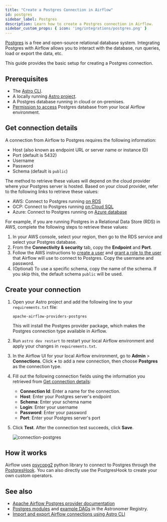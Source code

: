 ```yaml
---
title: "Create a Postgres Connection in Airflow"
id: postgres
sidebar_label: Postgres
description: Learn how to create a Postgres connection in Airflow.
sidebar_custom_props: { icon: 'img/integrations/postgres.png' }
---
```


[Postgres](https://www.postgresql.org/) is a free and open-source relational database system. Integrating Postgres with Airflow allows you to interact with the database, run queries, load or export the data, etc.

This guide provides the basic setup for creating a Postgres connection. 

## Prerequisites

- The [Astro CLI](https://docs.astronomer.io/astro/cli/overview).
- A locally running [Astro project](https://docs.astronomer.io/astro/cli/get-started-cli).
- A Postgres database running in cloud or on-premises.
- [Permission to access](https://www.digitalocean.com/community/tutorials/how-to-use-roles-and-manage-grant-permissions-in-postgresql-on-a-vps-2) Postgres database from your local Airflow environment.

## Get connection details

A connection from Airflow to Postgres requires the following information:

- Host (also known as endpoint URL or server name or instance ID)
- Port (default is 5432)
- Username 
- Password
- Schema (default is `public`)

The method to retrieve these values will depend on the cloud provider where your Postgres server is hosted. Based on your cloud provider, refer to the following links to retrieve these values:

- AWS: Connect to Postgres running [on RDS](https://docs.aws.amazon.com/AmazonRDS/latest/UserGuide/USER_ConnectToPostgreSQLInstance.html)
- GCP: Connect to Postgres running [on Cloud SQL](https://cloud.google.com/sql/docs/postgres/connect-instance-local-computer)
- Azure: Connect to Postgres running on [Azure database](https://learn.microsoft.com/en-us/training/modules/create-connect-to-postgres/4-connect-develop-your-database)

For example, if you are running Postgres in a Relational Data Store (RDS) in AWS, complete the following steps to retrieve these values:

1. In your AWS console, select your region, then go to the RDS service and select your Postgres database.
2. From the **Connectivity & security** tab, copy the **Endpoint** and **Port**.
3. Follow the AWS instructions to [create a user](https://www.postgresql.org/docs/8.0/sql-createuser.html) and [grant a role to the user](https://www.postgresql.org/docs/current/sql-grant.html) that Airflow will use to connect to Postgres. Copy the username and password.
4. (Optional) To use a specific schema, copy the name of the schema. If you skip this, the default schema `public` will be used.

## Create your connection

1. Open your Astro project and add the following line to your `requirements.txt` file:

    ```
    apache-airflow-providers-postgres
    ```

    This will install the Postgres provider package, which makes the Postgres connection type available in Airflow.

2. Run `astro dev restart` to restart your local Airflow environment and apply your changes in `requirements.txt`.

3. In the Airflow UI for your local Airflow environment, go to **Admin** > **Connections**. Click **+** to add a new connection, then choose **Postgres** as the connection type.

4. Fill out the following connection fields using the information you retrieved from [Get connection details](#get-connection-details):

    - **Connection Id**: Enter a name for the connection.
    - **Host**: Enter your Postgres server's endpoint
    - **Schema**: Enter your schema name
    - **Login**: Enter your username
    - **Password**: Enter your password
    - **Port**: Enter your Postgres server's port

5. Click **Test**. After the connection test succeeds, click **Save**.

    ![connection-postgres](/img/examples/connection-postgres.png)

## How it works

Airflow uses [psycopg2](https://pypi.org/project/psycopg2/) python library to connect to Postgres through the [PostgresHook](https://airflow.apache.org/docs/apache-airflow-providers-postgres/stable/_api/airflow/providers/postgres/hooks/postgres/index.html). You can also directly use the PostgresHook to create your own custom operators.

## See also

- [Apache Airflow Postgres provider documentation](https://airflow.apache.org/docs/apache-airflow-providers-postgres/stable/index.html)
- [Postgres modules](https://registry.astronomer.io/modules?limit=24&sorts=updatedAt%3Adesc&query=postgres) and [example DAGs](https://registry.astronomer.io/dags?query=postgres) in the Astronomer Registry.
- [Import and export Airflow connections using Astro CLI](https://docs.astronomer.io/astro/import-export-connections-variables#using-the-astro-cli-local-environments-only)
